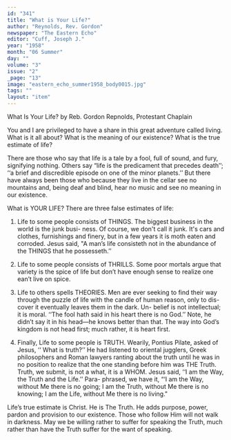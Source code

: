 ```yaml
---
id: "341"
title: "What is Your Life?"
author: "Reynolds, Rev. Gordon"
newspaper: "The Eastern Echo"
editor: "Cuff, Joseph J."
year: "1958"
month: "06 Summer"
day: ""
volume: "3"
issue: "2"
_page: "13"
image: "eastern_echo_summer1958_body0015.jpg"
tags: ""
layout: "item"
---
```

What Is Your Life?
by Reb. Gordon Repnolds, Protestant Chaplain

You and I are privileged to have a share in this
great adventure called living. What is it all about?
What is the meaning of our existence? What is
the true estimate of life?

There are those who say that life is a tale by
a fool, full of sound, and fury, signifying nothing.
Others say “life is the predicament that precedes
death’’; ‘‘a brief and discredible episode on one of
the minor planets.’’ But there have always been
those who because they live in the cellar see no
mountains and, being deaf and blind, hear no music
and see no meaning in our existence.

What is YOUR LIFE? There are three false
estimates of life:

1. Life to some people consists of THINGS.
The biggest business in the world is the junk busi-
ness. Of course, we don't call it junk. It's cars
and clothes, furnishings and finery, but in a few
years it is moth eaten and corroded. Jesus said,
"A man’s life consisteth not in the abundance of
the THINGS that he possesseth.’’

2. Life to some people consists of THRILLS.
Some poor mortals argue that variety is the spice
of life but don’t have enough sense to realize one
ean’t live on spice.

3. Life to others spells THEORIES. Men are
ever seeking to find their way through the puzzle
of life with the candle of human reason, only to dis-
cover it eventually leaves them in the dark. Un-
belief is not intellectual; it is moral. ‘‘The fool hath
said in his heart there is no God.’’ Note, he didn’t
say it in his head—he knows better than that. The
way into God’s kingdom is not head first; much
rather, it is heart first.

4. Finally, Life to some people is TRUTH.
Wearily, Pontius Pilate, asked of Jesus, ‘‘ What is
truth?’’ He had listened to oriental jugglers, Greek
philosophers and Roman lawyers ranting about the
truth until he was in no position to realize that the
one standing before him was THE Truth. Truth,
we submit, is not a what, it is a WHOM. Jesus
said, ‘‘I am the Way, the Truth and the Life.’’ Para-
phrased, we have it, “‘I am the Way, without Me
there is no going; I am the Truth, without Me there
is no knowing; I am the Life, without Me there is
no living."

Life’s true estimate is Christ. He is The Truth.
He adds purpose, power, pardon and provision to
our existence. Those who follow Him will not walk
in darkness. May we be willing rather to suffer
for speaking the Truth, much rather than have the
Truth suffer for the want of speaking. 
